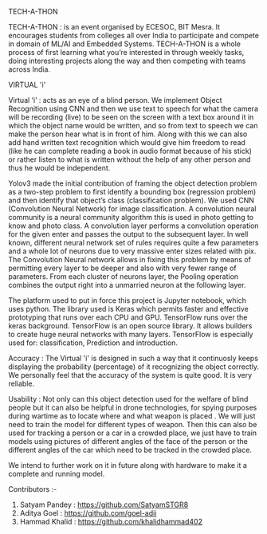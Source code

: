 TECH-A-THON

TECH-A-THON : is an event organised by ECESOC, BIT Mesra. It encourages students from colleges all over India to participate and compete in domain of ML/AI and Embedded Systems. TECH-A-THON is a whole process of first learning what you’re interested in through weekly tasks, doing interesting projects along the way and then competing with teams across India. 


VIRTUAL 'i' 

Virtual ‘i’ : acts as an eye of a blind person. We implement Object Recognition using CNN and then we use text to speech for what the camera will be recording (live) to be seen on the screen with a text box around it in which the object name would be written, and so from text to speech we can make the person hear what is in front of him. Along with this we can also add hand written text recognition which would give him freedom to read (like he can complete reading a book in audio format because of his stick) or rather listen to what is written without the help of any other person and thus he would be independent. 

Yolov3 made the initial contribution of framing the object detection problem as a two-step problem to first identify a bounding box (regression problem) and then identify that object’s class (classification problem).
We used CNN (Convolution Neural Network) for image classification. A convolution neural community is a neural community algorithm this is used in photo getting to know and photo class. A convolution layer performs a convolution operation for the given enter and passes the output to the subsequent layer. In well known, different neural network set of rules requires quite a few parameters and a whole lot of neurons due to very massive enter sizes related with pix. The Convolution Neural network allows in fixing this problem by means of permitting every layer to be deeper and also with very fewer range of parameters. From each cluster of neurons layer, the Pooling operation combines the output right into a unmarried neuron at the following layer. 

The platform used to put in force this project is Jupyter notebook, which uses python. The library used is Keras which permits faster and effective prototyping that runs over each CPU and GPU. TensorFlow runs over the keras background. TensorFlow is an open source library. It allows builders to create huge neural networks with many layers. TensorFlow is especially used for: classification, Prediction and introduction. 

Accuracy : The Virtual 'i' is designed in such a way that it continuosly keeps displaying the probability (percentage) of it recognizing the object correctly. We personally feel that the accuracy of the system is quite good. It is very reliable. 

Usability : Not only can this object detection used for the welfare of blind people but it can also be helpful in drone technologies, for spying purposes during wartime as to locate where and what weapon is placed . We will just need to train the model for different types of weapon. Then this can also be used for tracking a person or a car in a crowded place, we just have to train models using pictures of different angles of the face of the person or the different angles of the car which need to be tracked in the crowded place.  

We intend to further work on it in future along with hardware to make it a complete and running model.


Contributors :-
1) Satyam Pandey : https://github.com/SatyamSTGR8
2) Aditya Goel : https://github.com/goel-adii
3) Hammad Khalid : https://github.com/khalidhammad402




